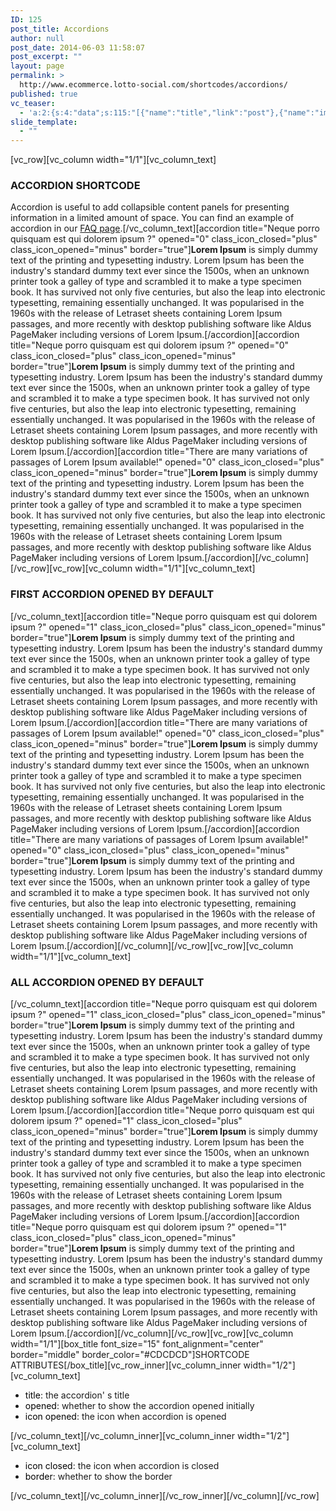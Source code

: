 ```yaml
---
ID: 125
post_title: Accordions
author: null
post_date: 2014-06-03 11:58:07
post_excerpt: ""
layout: page
permalink: >
  http://www.ecommerce.lotto-social.com/shortcodes/accordions/
published: true
vc_teaser:
  - 'a:2:{s:4:"data";s:115:"[{"name":"title","link":"post"},{"name":"image","image":"featured","link":"none"},{"name":"text","mode":"excerpt"}]";s:7:"bgcolor";s:0:"";}'
slide_template:
  - ""
---
```

[vc_row][vc_column width="1/1"][vc_column_text]
<h3>ACCORDION SHORTCODE</h3>
Accordion is useful to add collapsible content panels for presenting information in a limited amount of space. You can find an example of accordion in our <a href="http://www.ecommerce.lotto-social.com//faqs/">FAQ page</a>.[/vc_column_text][accordion title="Neque porro quisquam est qui dolorem ipsum ?" opened="0" class_icon_closed="plus" class_icon_opened="minus" border="true"]<strong>Lorem Ipsum</strong> is simply dummy text of the printing and typesetting industry. Lorem Ipsum has been the industry's standard dummy text ever since the 1500s, when an unknown printer took a galley of type and scrambled it to make a type specimen book. It has survived not only five centuries, but also the leap into electronic typesetting, remaining essentially unchanged. It was popularised in the 1960s with the release of Letraset sheets containing Lorem Ipsum passages, and more recently with desktop publishing software like Aldus PageMaker including versions of Lorem Ipsum.[/accordion][accordion title="Neque porro quisquam est qui dolorem ipsum ?" opened="0" class_icon_closed="plus" class_icon_opened="minus" border="true"]<strong>Lorem Ipsum</strong> is simply dummy text of the printing and typesetting industry. Lorem Ipsum has been the industry's standard dummy text ever since the 1500s, when an unknown printer took a galley of type and scrambled it to make a type specimen book. It has survived not only five centuries, but also the leap into electronic typesetting, remaining essentially unchanged. It was popularised in the 1960s with the release of Letraset sheets containing Lorem Ipsum passages, and more recently with desktop publishing software like Aldus PageMaker including versions of Lorem Ipsum.[/accordion][accordion title="There are many variations of passages of Lorem Ipsum available!" opened="0" class_icon_closed="plus" class_icon_opened="minus" border="true"]<strong>Lorem Ipsum</strong> is simply dummy text of the printing and typesetting industry. Lorem Ipsum has been the industry's standard dummy text ever since the 1500s, when an unknown printer took a galley of type and scrambled it to make a type specimen book. It has survived not only five centuries, but also the leap into electronic typesetting, remaining essentially unchanged. It was popularised in the 1960s with the release of Letraset sheets containing Lorem Ipsum passages, and more recently with desktop publishing software like Aldus PageMaker including versions of Lorem Ipsum.[/accordion][/vc_column][/vc_row][vc_row][vc_column width="1/1"][vc_column_text]
<h3>FIRST ACCORDION OPENED BY DEFAULT</h3>
[/vc_column_text][accordion title="Neque porro quisquam est qui dolorem ipsum ?" opened="1" class_icon_closed="plus" class_icon_opened="minus" border="true"]<strong>Lorem Ipsum</strong> is simply dummy text of the printing and typesetting industry. Lorem Ipsum has been the industry's standard dummy text ever since the 1500s, when an unknown printer took a galley of type and scrambled it to make a type specimen book. It has survived not only five centuries, but also the leap into electronic typesetting, remaining essentially unchanged. It was popularised in the 1960s with the release of Letraset sheets containing Lorem Ipsum passages, and more recently with desktop publishing software like Aldus PageMaker including versions of Lorem Ipsum.[/accordion][accordion title="There are many variations of passages of Lorem Ipsum available!" opened="0" class_icon_closed="plus" class_icon_opened="minus" border="true"]<strong>Lorem Ipsum</strong> is simply dummy text of the printing and typesetting industry. Lorem Ipsum has been the industry's standard dummy text ever since the 1500s, when an unknown printer took a galley of type and scrambled it to make a type specimen book. It has survived not only five centuries, but also the leap into electronic typesetting, remaining essentially unchanged. It was popularised in the 1960s with the release of Letraset sheets containing Lorem Ipsum passages, and more recently with desktop publishing software like Aldus PageMaker including versions of Lorem Ipsum.[/accordion][accordion title="There are many variations of passages of Lorem Ipsum available!" opened="0" class_icon_closed="plus" class_icon_opened="minus" border="true"]<strong>Lorem Ipsum</strong> is simply dummy text of the printing and typesetting industry. Lorem Ipsum has been the industry's standard dummy text ever since the 1500s, when an unknown printer took a galley of type and scrambled it to make a type specimen book. It has survived not only five centuries, but also the leap into electronic typesetting, remaining essentially unchanged. It was popularised in the 1960s with the release of Letraset sheets containing Lorem Ipsum passages, and more recently with desktop publishing software like Aldus PageMaker including versions of Lorem Ipsum.[/accordion][/vc_column][/vc_row][vc_row][vc_column width="1/1"][vc_column_text]
<h3>ALL ACCORDION OPENED BY DEFAULT</h3>
[/vc_column_text][accordion title="Neque porro quisquam est qui dolorem ipsum ?" opened="1" class_icon_closed="plus" class_icon_opened="minus" border="true"]<strong>Lorem Ipsum</strong> is simply dummy text of the printing and typesetting industry. Lorem Ipsum has been the industry's standard dummy text ever since the 1500s, when an unknown printer took a galley of type and scrambled it to make a type specimen book. It has survived not only five centuries, but also the leap into electronic typesetting, remaining essentially unchanged. It was popularised in the 1960s with the release of Letraset sheets containing Lorem Ipsum passages, and more recently with desktop publishing software like Aldus PageMaker including versions of Lorem Ipsum.[/accordion][accordion title="Neque porro quisquam est qui dolorem ipsum ?" opened="1" class_icon_closed="plus" class_icon_opened="minus" border="true"]<strong>Lorem Ipsum</strong> is simply dummy text of the printing and typesetting industry. Lorem Ipsum has been the industry's standard dummy text ever since the 1500s, when an unknown printer took a galley of type and scrambled it to make a type specimen book. It has survived not only five centuries, but also the leap into electronic typesetting, remaining essentially unchanged. It was popularised in the 1960s with the release of Letraset sheets containing Lorem Ipsum passages, and more recently with desktop publishing software like Aldus PageMaker including versions of Lorem Ipsum.[/accordion][accordion title="Neque porro quisquam est qui dolorem ipsum ?" opened="1" class_icon_closed="plus" class_icon_opened="minus" border="true"]<strong>Lorem Ipsum</strong> is simply dummy text of the printing and typesetting industry. Lorem Ipsum has been the industry's standard dummy text ever since the 1500s, when an unknown printer took a galley of type and scrambled it to make a type specimen book. It has survived not only five centuries, but also the leap into electronic typesetting, remaining essentially unchanged. It was popularised in the 1960s with the release of Letraset sheets containing Lorem Ipsum passages, and more recently with desktop publishing software like Aldus PageMaker including versions of Lorem Ipsum.[/accordion][/vc_column][/vc_row][vc_row][vc_column width="1/1"][box_title font_size="15" font_alignment="center" border="middle" border_color="#CDCDCD"]SHORTCODE ATTRIBUTES[/box_title][vc_row_inner][vc_column_inner width="1/2"][vc_column_text]
<ul>
	<li><span style="color: #000000">title</span>: the accordion' s title</li>
	<li><span style="color: #000000">opened</span>: whether to show the accordion opened initially</li>
	<li><span style="color: #000000">icon opened</span>: the icon when accordion is opened</li>
</ul>
[/vc_column_text][/vc_column_inner][vc_column_inner width="1/2"][vc_column_text]
<ul>
	<li><span style="color: #000000">icon closed</span>: the icon when accordion is closed</li>
	<li><span style="color: #000000">border</span>: whether to show the border</li>
</ul>
[/vc_column_text][/vc_column_inner][/vc_row_inner][/vc_column][/vc_row]